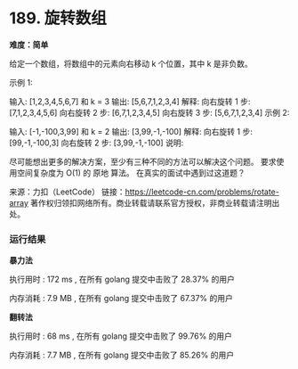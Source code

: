 # 189. 旋转数组


**难度：简单**


给定一个数组，将数组中的元素向右移动 k 个位置，其中 k 是非负数。

示例 1:

输入: [1,2,3,4,5,6,7] 和 k = 3
输出: [5,6,7,1,2,3,4]
解释:
向右旋转 1 步: [7,1,2,3,4,5,6]
向右旋转 2 步: [6,7,1,2,3,4,5]
向右旋转 3 步: [5,6,7,1,2,3,4]
示例 2:

输入: [-1,-100,3,99] 和 k = 2
输出: [3,99,-1,-100]
解释: 
向右旋转 1 步: [99,-1,-100,3]
向右旋转 2 步: [3,99,-1,-100]
说明:

尽可能想出更多的解决方案，至少有三种不同的方法可以解决这个问题。
要求使用空间复杂度为 O(1) 的 原地 算法。
在真实的面试中遇到过这道题？



来源：力扣（LeetCode）
链接：https://leetcode-cn.com/problems/rotate-array
著作权归领扣网络所有。商业转载请联系官方授权，非商业转载请注明出处。


### 运行结果

**暴力法**

执行用时 : 172 ms , 在所有 golang 提交中击败了 28.37% 的用户

内存消耗 : 7.9 MB , 在所有 golang 提交中击败了 67.37% 的用户


**翻转法**

执行用时 : 68 ms , 在所有 golang 提交中击败了 99.76% 的用户

内存消耗 : 7.7 MB , 在所有 golang 提交中击败了 85.26% 的用户